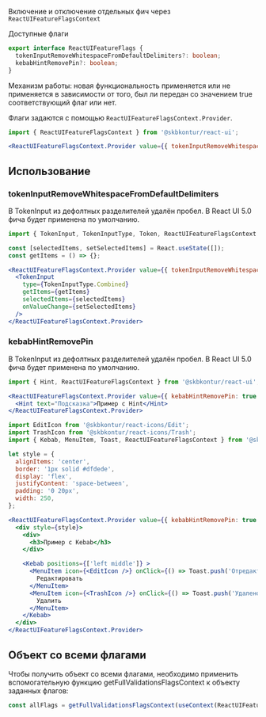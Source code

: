 Включение и отключение отдельных фич через `ReactUIFeatureFlagsContext`

Доступные флаги

```typescript static
export interface ReactUIFeatureFlags {
  tokenInputRemoveWhitespaceFromDefaultDelimiters?: boolean;
  kebabHintRemovePin?: boolean;
}
```

Механизм работы: новая функциональность применяется или не применяется в зависимости от того, был ли передан со значением true соответствующий флаг или нет.

Флаги задаются с помощью `ReactUIFeatureFlagsContext.Provider`.

```jsx static
import { ReactUIFeatureFlagsContext } from '@skbkontur/react-ui';

<ReactUIFeatureFlagsContext.Provider value={{ tokenInputRemoveWhitespaceFromDefaultDelimiters: true }}>{/* ... */}</ReactUIFeatureFlagsContext.Provider>;
```

## Использование

### tokenInputRemoveWhitespaceFromDefaultDelimiters

В TokenInput из дефолтных разделителей удалён пробел.
В React UI 5.0 фича будет применена по умолчанию.

```jsx harmony
import { TokenInput, TokenInputType, Token, ReactUIFeatureFlagsContext } from '@skbkontur/react-ui';

const [selectedItems, setSelectedItems] = React.useState([]);
const getItems = () => {};

<ReactUIFeatureFlagsContext.Provider value={{ tokenInputRemoveWhitespaceFromDefaultDelimiters: true }}>
  <TokenInput
    type={TokenInputType.Combined}
    getItems={getItems}
    selectedItems={selectedItems}
    onValueChange={setSelectedItems}
  />
</ReactUIFeatureFlagsContext.Provider>
```

### kebabHintRemovePin

В TokenInput из дефолтных разделителей удалён пробел.
В React UI 5.0 фича будет применена по умолчанию.
```jsx harmony
import { Hint, ReactUIFeatureFlagsContext } from '@skbkontur/react-ui';

<ReactUIFeatureFlagsContext.Provider value={{ kebabHintRemovePin: true }}>
  <Hint text="Подсказка">Пример с Hint</Hint>
</ReactUIFeatureFlagsContext.Provider>
```
```jsx harmony
import EditIcon from '@skbkontur/react-icons/Edit';
import TrashIcon from '@skbkontur/react-icons/Trash';
import { Kebab, MenuItem, Toast, ReactUIFeatureFlagsContext } from '@skbkontur/react-ui';

let style = {
  alignItems: 'center',
  border: '1px solid #dfdede',
  display: 'flex',
  justifyContent: 'space-between',
  padding: '0 20px',
  width: 250,
};

<ReactUIFeatureFlagsContext.Provider value={{ kebabHintRemovePin: true }}>
  <div style={style}>
    <div>
      <h3>Пример с Kebab</h3>
    </div>

    <Kebab positions={['left middle']} >
      <MenuItem icon={<EditIcon />} onClick={() => Toast.push('Отредактировано')}>
        Редактировать
      </MenuItem>
      <MenuItem icon={<TrashIcon />} onClick={() => Toast.push('Удалено')}>
        Удалить
      </MenuItem>
    </Kebab>
  </div>
</ReactUIFeatureFlagsContext.Provider>
```

## Объект со всеми флагами

Чтобы получить объект со всеми флагами, необходимо применить вспомогательную функцию getFullValidationsFlagsContext к объекту заданных флагов:

```typescript static
const allFlags = getFullValidationsFlagsContext(useContext(ReactUIFeatureFlagsContext));
```
